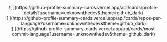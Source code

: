 
<p align="center">
  ![ ](https://github-profile-summary-cards.vercel.app/api/cards/profile-details?username=unknownthedev&theme=github_dark)  </br>
  ![ ](https://github-profile-summary-cards.vercel.app/api/cards/repos-per-language?username=unknownthedev&theme=github_dark)  </br>
  ![ ](https://github-profile-summary-cards.vercel.app/api/cards/most-commit-language?username=unknownthedev&theme=github_dark)  </br>
</p>
